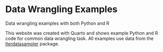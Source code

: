 # Data Wrangling Examples
Data wrangling examples with both Python and R

This website was created with Quarto and shows example Python and R code for common data wrangling task. All examples use data from the [lterdatasampler](https://lter.github.io/lterdatasampler/) package.
